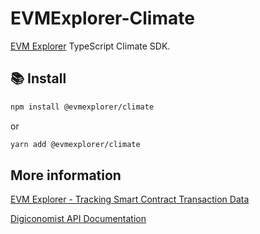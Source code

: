 # EVMExplorer-Climate

[EVM Explorer](evmexplorer.com) TypeScript Climate SDK.

## 📚 Install

```bash
npm install @evmexplorer/climate
```

or

```bash
yarn add @evmexplorer/climate
```

## More information

[EVM Explorer - Tracking Smart Contract Transaction Data](https://dspyt.com/evmexplorer)

[Digiconomist API Documentation](https://digiconomist.net/api-documentation/)
